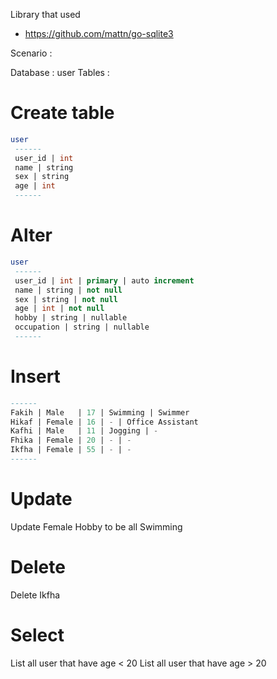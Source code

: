 Library that used 
 - https://github.com/mattn/go-sqlite3

 Scenario :

 Database : user
 Tables :

# Create table
```sql
user
 ------
 user_id | int
 name | string
 sex | string
 age | int
 ------
```
# Alter
```sql
user
 ------
 user_id | int | primary | auto increment
 name | string | not null
 sex | string | not null
 age | int | not null
 hobby | string | nullable
 occupation | string | nullable
 ------
```
# Insert
```sql
------
Fakih | Male   | 17 | Swimming | Swimmer
Hikaf | Female | 16 | - | Office Assistant
Kafhi | Male   | 11 | Jogging | -
Fhika | Female | 20 | - | -
Ikfha | Female | 55 | - | -
------
```
# Update
Update Female Hobby to be all Swimming
# Delete
Delete Ikfha
# Select
List all user that have age < 20 
List all user that have age > 20
